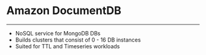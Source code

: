 # Amazon DocumentDB
---
- NoSQL service for MongoDB DBs
- Builds clusters that consist of 0 - 16 DB instances
- Suited for TTL and Timeseries workloads